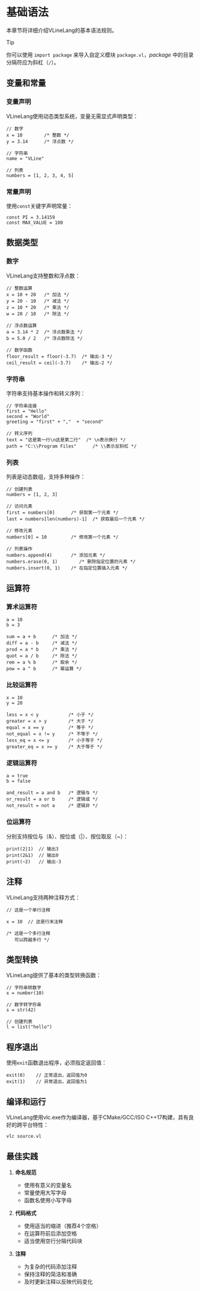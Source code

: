 # 基础语法

本章节将详细介绍VLineLang的基本语法规则。

> [!TIP]
> 你可以使用 `import package` 来导入自定义模块 `package.vl`，*package* 中的目录分隔符应为斜杠（`/`）。

## 变量和常量

### 变量声明

VLineLang使用动态类型系统，变量无需显式声明类型：

```vline
// 数字
x = 10        /* 整数 */
y = 3.14      /* 浮点数 */

// 字符串
name = "VLine"

// 列表
numbers = [1, 2, 3, 4, 5]
```

### 常量声明

使用`const`关键字声明常量：

```vline
const PI = 3.14159
const MAX_VALUE = 100
```

## 数据类型

### 数字

VLineLang支持整数和浮点数：

```vline
// 整数运算
x = 10 + 20   /* 加法 */
y = 20 - 10   /* 减法 */
z = 10 * 20   /* 乘法 */
w = 20 / 10   /* 除法 */

// 浮点数运算
a = 3.14 * 2  /* 浮点数乘法 */
b = 5.0 / 2   /* 浮点数除法 */

// 数学函数
floor_result = floor(-3.7)  /* 输出-3 */
ceil_result = ceil(-3.7)    /* 输出-2 */
```

### 字符串

字符串支持基本操作和转义序列：

```vline
// 字符串连接
first = "Hello"
second = "World"
greeting = "first" + ","  + "second"

// 转义序列
text = "这是第一行\n这是第二行"  /* \n表示换行 */
path = "C:\\Program Files"      /* \\表示反斜杠 */
```

### 列表

列表是动态数组，支持多种操作：

```vline
// 创建列表
numbers = [1, 2, 3]

// 访问元素
first = numbers[0]      /* 获取第一个元素 */
last = numbers[len(numbers)-1]  /* 获取最后一个元素 */

// 修改元素
numbers[0] = 10         /* 修改第一个元素 */

// 列表操作
numbers.append(4)       /* 添加元素 */
numbers.erase(0, 1)        /* 删除指定位置的元素 */
numbers.insert(0, 1)    /* 在指定位置插入元素 */
```

## 运算符

### 算术运算符

```vline
a = 10
b = 3

sum = a + b      /* 加法 */
diff = a - b     /* 减法 */
prod = a * b     /* 乘法 */
quot = a / b     /* 除法 */
rem = a % b      /* 取余 */
pow = a ^ b      /* 幂运算 */
```

### 比较运算符

```vline
x = 10
y = 20

less = x < y           /* 小于 */
greater = x > y        /* 大于 */
equal = x == y         /* 等于 */
not_equal = x != y     /* 不等于 */
less_eq = x <= y       /* 小于等于 */
greater_eq = x >= y    /* 大于等于 */
```

### 逻辑运算符

```vline
a = true
b = false

and_result = a and b   /* 逻辑与 */
or_result = a or b     /* 逻辑或 */
not_result = not a     /* 逻辑非 */
```

### 位运算符

分别支持按位与（&）、按位或（|）、按位取反（~）：

```vline
print(2|1)  // 输出3
print(2&1)  // 输出0
print(~2)   // 输出-3
```

## 注释

VLineLang支持两种注释方式：

```vline
// 这是一个单行注释

x = 10  // 这是行末注释

/* 这是一个多行注释
   可以跨越多行 */
```

## 类型转换

VLineLang提供了基本的类型转换函数：

```vline
// 字符串转数字
x = number(10)

// 数字转字符串
s = str(42)

// 创建列表
l = list("hello")
```

## 程序退出

使用`exit`函数退出程序，必须指定返回值：

```vline
exit(0)    // 正常退出，返回值为0
exit(1)    // 异常退出，返回值为1
```

## 编译和运行

VLineLang使用vlc.exe作为编译器，基于CMake/GCC/ISO C++17构建，具有良好的跨平台特性：

```bash
vlc source.vl
```

## 最佳实践

1. **命名规范**
   - 使用有意义的变量名
   - 常量使用大写字母
   - 函数名使用小写字母

2. **代码格式**
   - 使用适当的缩进（推荐4个空格）
   - 在运算符前后添加空格
   - 适当使用空行分隔代码块

3. **注释**
   - 为复杂的代码添加注释
   - 保持注释的简洁和准确
   - 及时更新注释以反映代码变化
